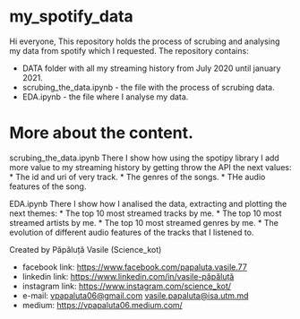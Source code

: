 # my_spotify_data

Hi everyone,
This repository holds the process of scrubing and analysing my data from spotify which I requested.
The repository contains:
* DATA folder with all my streaming history from July 2020 until january 2021.
* scrubing_the_data.ipynb - the file with the process of scrubing data.
* EDA.ipynb - the file where I analyse my data.

# More about the content.
  scrubing_the_data.ipynb
  There I show how using the spotipy library I add more value to my streaming history by getting throw the API the next values:
    * The id and uri of very track.
    * The genres of the songs.
    * THe audio features of the song.
  
  EDA.ipynb
  There I show how I analised the data, extracting and plotting the next themes:
    * The top 10 most streamed tracks by me.
    * The top 10 most streamed artists by me.
    * The top 10 most streamed genres by me.
    * The evolution of different audio features of the tracks that I listened to.

Created by Păpăluță Vasile (Science_kot) 
* facebook link: https://www.facebook.com/papaluta.vasile.77 
* linkedin link: https://www.linkedin.com/in/vasile-păpăluță
* instagram link: https://www.instagram.com/science_kot/ 
* e-mail: vpapaluta06@gmail.com vasile.papaluta@isa.utm.md
* medium: https://vpapaluta06.medium.com/
